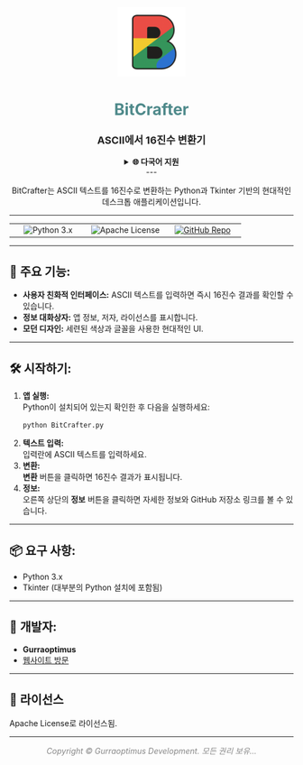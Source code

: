 <div align="center">

<img src="https://raw.githubusercontent.com/gurraoptimus/BitCrafter/gh-page/assets/BitCrafter%20(2).png" alt="BitCrafter Logo" width="120" />

# <span style="color:#4F8A8B;">BitCrafter</span>
### <span style="font-size:1.1em; color:#222;">ASCII에서 16진수 변환기</span>

<details>
<summary><b>🌐 다국어 지원</b></summary>

BitCrafter README는 여러 언어로 제공됩니다:

- [English](README.md)
- [Svenska](/Multi-language/README.sv.md)
- [한국어](/Multi-language/) (현재)
- [Norsk](/Multi-language/README.no.md)

번역에 기여하고 싶으신가요? 새로운 `README.[lang].md` 파일을 만들어 pull request를 보내주세요.
</details>
</details>
---

BitCrafter는 ASCII 텍스트를 16진수로 변환하는 Python과 Tkinter 기반의 현대적인 데스크톱 애플리케이션입니다.

</div>

---

<div align="center">

<table>
    <tr>
        <td align="center" width="33%">
            <img src="https://img.shields.io/badge/Python-3.x-blue?logo=python" alt="Python 3.x" />
        </td>
        <td align="center" width="33%">
            <img src="https://img.shields.io/badge/License-Apache-green.svg" alt="Apache License" />
        </td>
        <td align="center" width="33%">
            <a href="https://github.com/gurraoptimus/BitCrafter/tree/setup">
                <img src="https://img.shields.io/badge/GitHub-Repository-black?logo=github" alt="GitHub Repo" />
            </a>
        </td>
    </tr>
</table>

</div>

---

## 🚀 주요 기능:

- **사용자 친화적 인터페이스:** ASCII 텍스트를 입력하면 즉시 16진수 결과를 확인할 수 있습니다.
- **정보 대화상자:** 앱 정보, 저자, 라이선스를 표시합니다.
- **모던 디자인:** 세련된 색상과 글꼴을 사용한 현대적인 UI.

---

## 🛠️ 시작하기:

<ol>
    <li>
        <b>앱 실행:</b><br>
        Python이 설치되어 있는지 확인한 후 다음을 실행하세요:<br>
        <pre><code>python BitCrafter.py</code></pre>
    </li>
    <li>
        <b>텍스트 입력:</b><br>
        입력란에 ASCII 텍스트를 입력하세요.
    </li>
    <li>
        <b>변환:</b><br>
        <b>변환</b> 버튼을 클릭하면 16진수 결과가 표시됩니다.
    </li>
    <li>
        <b>정보:</b><br>
        오른쪽 상단의 <b>정보</b> 버튼을 클릭하면 자세한 정보와 GitHub 저장소 링크를 볼 수 있습니다.
    </li>
</ol>

---

## 📦 요구 사항:

- Python 3.x  
- Tkinter (대부분의 Python 설치에 포함됨)

---

## 👤 개발자:

- **Gurraoptimus**  
- [웹사이트 방문](https://gurraoptimus.github.io/BitCrafter)

---

## 📄 라이선스

Apache License로 라이선스됨.

---

<div align="center" style="color:#888;">
    <em>Copyright &copy; Gurraoptimus Development. 모든 권리 보유&mldr;</em>
</div>
